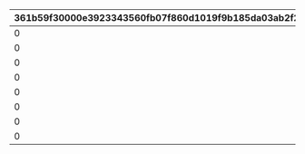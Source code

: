 |361b59f30000e3923343560fb07f860d1019f9b185da03ab2f24f2385b3f8ec4|5758d7473ad2fdc84682e1b7880d4b50faaff1c58c3e63d319918b21fe368d17|6f010c50bf258f348af44944ee2e14177b5e6aa5c6b4d3a223034536bda1662f|df563aa89da387a43305066a19958c7cf93d8723e379b390094b69ce8d70b484|5317feefb305185051184a787cfe9397f5bf24339c3c0f381cb43b665a142a68|a933f00d780bc82e1220d61f7a4d224c1b2db787e74cf0a3256da1ad624d62c0|a1791a537f58890bc78e6f8efd00b8b82379cb94629b2ad28226775f0e809477|ba2933e17378d7186a58055ca5fea4e2c7cbbd538abada42f6e2cd1f230a97a5|c2c1312e3d6840ff0e2bbc953ff0eddb95aec6938d25b106d51f8a5a28ef4516|c163e1bcef2888ac944ac7c0a72bc3cd9ad57069b2135f1d21de6ff0e457c485|ffbf4b36fce2fc7a2c8b6ebc55abf15dc92e77a9eff0f868b088b0051370a589|fcdda5858b6b7c644ca460ee3f21253da3ac0ed99cdb3805fd6cb5b9ab8a9c9d|2a01bbc7e8ca6e000d4e0b3aadf75922ea48c32363ef66b41b5747a08b869f06|3548e921dd954619d375bc003114de3e4bc568fd9474d0078400dfcb264e790b|71a6d5e5a5095a5cec5e0c4680373092f0e27b6de77c7ea8ffa8b6c3dfd09edd|fc6c40a8a3c4ad4f944243e81587c09a4c1fa046a181000fd8e070b89a1cec75|
| --- | --- | --- | --- | --- | --- | --- | --- | --- | --- | --- | --- | --- | --- | --- | --- |
|0|0|0|0|0|0|8|0|0|0|1001201|0|0|91002|0|50|
|0|0|0|0|0|0|8|0|0|0|1001202|0|0|91002|0|50|
|0|0|0|0|0|0|8|0|0|0|1001203|0|0|91002|0|50|
|0|0|0|0|0|0|8|0|0|0|1001204|0|0|91002|0|100|
|0|0|0|0|0|0|8|0|0|0|2001201|0|0|91002|0|50|
|0|0|0|0|0|0|8|0|0|0|2001202|0|0|91002|0|50|
|0|0|0|0|0|0|8|0|0|0|2001203|0|0|91002|0|50|
|0|0|0|0|0|0|8|0|0|0|2001204|0|0|91002|0|100|